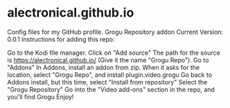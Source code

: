 # alectronical.github.io
Config files for my GitHub profile.
Grogu Repository addon
Current Version: 0.0.1
Instructions for adding this repo:

Go to the Kodi file manager.
Click on "Add source"
The path for the source is https://alectronical.github.io/ (Give it the name "Grogu Repo").
Go to "Addons"
In Addons, install an addon from zip. When it asks for the location, select "Grogu Repo", and install plugin.video.grogu
Go back to Addons install, but this time, select "Install from repository"
Select the "Grogu Repository"
Go into the "Video add-ons" section in the repo, and you'll find Grogu
Enjoy!
